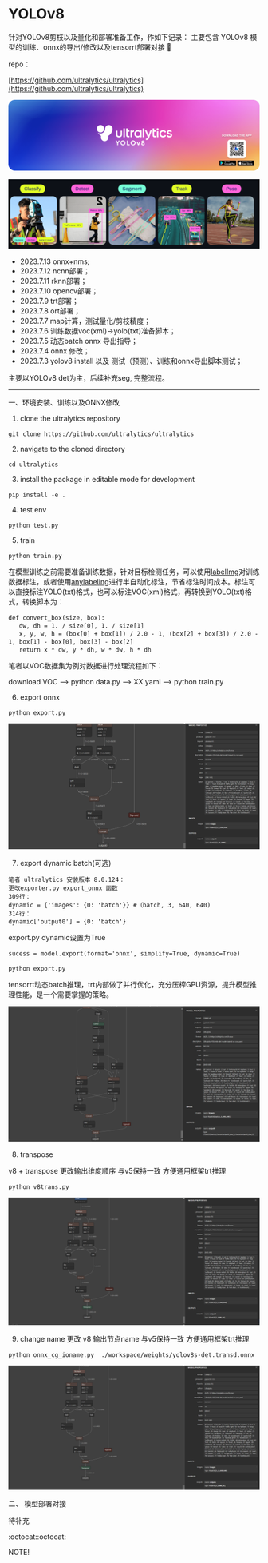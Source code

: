 # YOLOv8

针对YOLOv8剪枝以及量化和部署准备工作，作如下记录：
主要包含 YOLOv8 模型的训练、onnx的导出/修改以及tensorrt部署对接 🏁

repo：

[https://github.com/ultralytics/ultralytics](https://github.com/ultralytics/ultralytics)

![img](images/banner-yolov8.png)

![img](images/yolo_task.png)

- 2023.7.13  onnx+nms;
- 2023.7.12  ncnn部署；
- 2023.7.11  rknn部署；
- 2023.7.10  opencv部署；
- 2023.7.9   trt部署；
- 2023.7.8   ort部署；
- 2023.7.7   map计算，测试量化/剪枝精度；
- 2023.7.6   训练数据voc(xml)->yolo(txt)准备脚本；
- 2023.7.5   动态batch onnx 导出指导；
- 2023.7.4   onnx 修改；
- 2023.7.3   yolov8 install 以及 测试（预测）、训练和onnx导出脚本测试；

主要以YOLOv8 det为主，后续补充seg, 完整流程。

---

一、环境安装、训练以及ONNX修改

1. clone the ultralytics repository

```
git clone https://github.com/ultralytics/ultralytics
```

2. navigate to the cloned directory

```
cd ultralytics
```

3. install the package in editable mode for development

```
pip install -e .
```

4. test env

```
python test.py
```

5. train

```
python train.py
```

在模型训练之前需要准备训练数据，针对目标检测任务，可以使用[labelImg](https://github.com/heartexlabs/labelImg)对训练数据标注，或者使用[anylabeling](https://github.com/vietanhdev/anylabeling)进行半自动化标注，节省标注时间成本。标注可以直接标注YOLO(txt)格式，也可以标注VOC(xml)格式，再转换到YOLO(txt)格式，转换脚本为：

```
def convert_box(size, box):
   dw, dh = 1. / size[0], 1. / size[1]
   x, y, w, h = (box[0] + box[1]) / 2.0 - 1, (box[2] + box[3]) / 2.0 - 1, box[1] - box[0], box[3] - box[2]
   return x * dw, y * dh, w * dw, h * dh
```
笔者以VOC数据集为例对数据进行处理流程如下：

download VOC --> python data.py --> XX.yaml --> python train.py

6. export onnx

```
python export.py
```

![](images/yolov8s_det_onnx.png)

7. export dynamic batch(可选)

```
笔者 ultralytics 安装版本 8.0.124：
更改exporter.py export_onnx 函数
309行：
dynamic = {'images': {0: 'batch'}} #（batch, 3, 640, 640)
314行：
dynamic['output0'] = {0: 'batch'}
```

export.py dynamic设置为True
```
sucess = model.export(format='onnx', simplify=True, dynamic=True)
```
```
python export.py
```

tensorrt动态batch推理，trt内部做了并行优化，充分压榨GPU资源，提升模型推理性能，是一个需要掌握的策略。

![](./images/v8s_mbatch.png)


8. transpose

v8 + transpose 更改输出维度顺序 与v5保持一致 方便通用框架trt推理

```
python v8trans.py
```

![](images/yolov8s_det_trans_onnx.png)

9. change name
   更改 v8 输出节点name 与v5保持一致 方便通用框架trt推理

```
python onnx_cg_ioname.py  ./workspace/weights/yolov8s-det.transd.onnx 
```

![](images/io_cg.jpg)

二、 模型部署对接

待补充


:octocat::octocat:

NOTE!